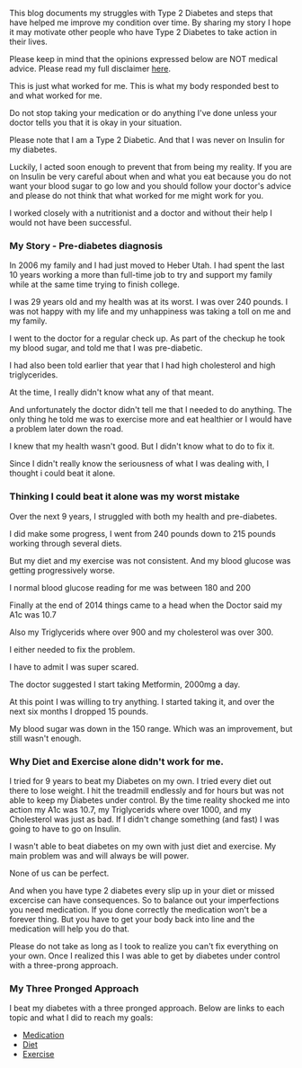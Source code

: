 This blog documents my struggles with Type 2 Diabetes and steps that have helped me improve my condition over time. By sharing my story I hope it may
motivate other people who have Type 2 Diabetes to take action in their lives. 

Please keep in mind that the opinions expressed below are NOT medical advice.  Please read my full disclaimer <a href="{{ site.baseurl }}/disclaimer">here</a>.

This is just what worked for me.  This is what my body responded best to and what worked for me.  

Do not stop taking your medication or do anything I've done unless your doctor tells you that it is okay in your situation. 

Please note that I am a Type 2 Diabetic.  And that I was never on Insulin for my diabetes.  

Luckily, I acted soon enough to prevent that from being my reality.  If you are on Insulin be very careful about when and what you 
eat because you do not want your blood sugar to go low and you should follow your doctor's advice and please do not think that what 
worked for me might work for you.

I worked closely with a nutritionist and a doctor and without their help I would not have been successful.  


### My Story - Pre-diabetes diagnosis

In 2006 my family and I had just moved to Heber Utah.  I had spent the last 10 years working a more than full-time job
to try and support my family while at the same time trying to finish college.

I was 29 years old and my health was at its worst.  I was over 240 pounds.  I was not happy with my life and my unhappiness was taking a toll on me and my family.

I went to the doctor for a regular check up.  As part of the checkup he took my blood sugar, and told me that I was
pre-diabetic.  

I had also been told earlier that year that I had high cholesterol and high triglycerides.  

At the time, I really didn't know what any of that meant.  

And unfortunately the doctor didn't tell me that I needed to do anything.  The only thing he told me was to exercise more and eat healthier or I would have a problem later down the road.

I knew that my health wasn't good.  But I didn't know what to do to fix it.

Since I didn't really know the seriousness of what I was dealing with, I thought i could beat it alone.

### Thinking I could beat it alone was my worst mistake 

Over the next 9 years, I struggled with both my health and pre-diabetes.  

I did make some progress, I went from 240 pounds down to 215 pounds working through several diets.

But my diet and my exercise was not consistent.  And my blood glucose was getting progressively worse.  

I normal blood glucose reading for me was between 180 and 200  

Finally at the end of 2014 things came to a head when the Doctor said my A1c was 10.7

Also my Triglycerids where over 900 and my cholesterol was over 300.

I either needed to fix the problem.

I have to admit I was super scared.

The doctor suggested I start taking Metformin, 2000mg a day.

At this point I was willing to try anything.  I started taking it, and over the next six months I dropped 15 pounds.

My blood sugar was down in the 150 range.  Which was an improvement, but still wasn't enough.



### Why Diet and Exercise alone didn't work for me.

I tried for 9 years to beat my Diabetes on my own.  I tried every diet out there to lose weight.  I hit the treadmill endlessly 
and for hours but was not able to keep my Diabetes under control.  By the time reality shocked me into action my A1c was 10.7, 
my Triglycerids where over 1000, and my Cholesterol was just as bad.  If I didn't change something (and fast) I was going to 
have to go on Insulin.

I wasn't able to beat diabetes on my own with just diet and exercise.  My main problem was and will always be will power.  

None of us can be perfect.

And when you have type 2 diabetes every slip up in your diet or missed excercise can have consequences.  So to balance out your 
imperfections you need medication.  If you done correctly the medication won't be a forever thing.  But you have to get your body
back into line and the medication will help you do that. 

Please do not take as long as I took to realize you can't fix everything on your own.  Once I realized this I was able
to get by diabetes under control with a three-prong approach.  

### My Three Pronged Approach

I beat my diabetes with a three pronged approach.  Below are links to each topic and what I did to reach my goals:

- <a href="{{ site.baseurl }}/how-I-beat-type-2-diabetes-with-medication">Medication</a>
- <a href="{{ site.baseurl }}/how-I-beat-type-2-diabetes-with-diet">Diet</a>
- <a href="{{ site.baseurl }}/how-I-beat-type-2-diabetes-with-exercise">Exercise</a>


